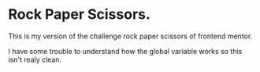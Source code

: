 # Rock Paper Scissors.

This is my version of the challenge rock paper scissors of frontend mentor.

I have some trouble to understand how the global variable works so this isn't realy clean.

